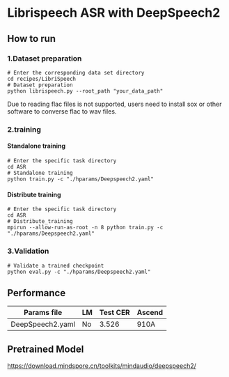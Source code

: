 # Librispeech ASR with DeepSpeech2



## How to run

### 1.Dataset preparation

```shell
# Enter the corresponding data set directory
cd recipes/LibriSpeech
# Dataset preparation
python librispeech.py --root_path "your_data_path"
```

Due to reading flac files is not supported, users need to install sox or other software to converse flac to wav files.

### 2.training
#### Standalone training
```shell
# Enter the specific task directory
cd ASR
# Standalone training
python train.py -c "./hparams/Deepspeech2.yaml"
```

#### Distribute training
```shell
# Enter the specific task directory
cd ASR
# Distribute_training
mpirun --allow-run-as-root -n 8 python train.py -c "./hparams/Deepspeech2.yaml"
```

### 3.Validation

```shell
# Validate a trained checkpoint
python eval.py -c "./hparams/Deepspeech2.yaml"
```



## **Performance**

| Params file      | LM   | Test CER | Ascend |
| ---------------- | ---- | -------- | ------ |
| DeepSpeech2.yaml | No   | 3.526    | 910A   |



## **Pretrained Model**

https://download.mindspore.cn/toolkits/mindaudio/deepspeech2/
